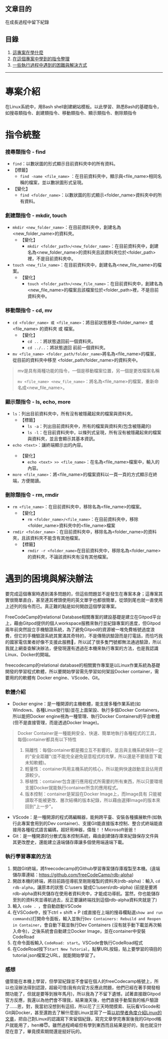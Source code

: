 ##  文章目的

在成長過程中留下紀錄

## 目錄
1. [這專案在學什麼](https://github.com/miamii11036/Building-a-Boilerplate-by-Bash/blob/main/README.md#%E5%B0%88%E6%A1%88%E4%BB%8B%E7%B4%B9)
2. [在這個專案中學到的指令整理](https://github.com/miamii11036/Building-a-Boilerplate-by-Bash/blob/main/README.md#%E6%8C%87%E4%BB%A4%E7%B5%B1%E6%95%B4)
3. [一些執行過程中遇到的困難與解決方式](https://github.com/miamii11036/Building-a-Boilerplate-by-Bash/blob/main/README.md#%E9%81%87%E5%88%B0%E7%9A%84%E5%9B%B0%E5%A2%83%E8%88%87%E8%A7%A3%E6%B1%BA%E8%BE%A6%E6%B3%95)

****
# 專案介紹
在Linux系統中，用Bash shell創建網站模板。以此學習、熟悉Bash的基礎指令，如搜尋類指令、創建類指令、移動類指令、顯示類指令、刪除類指令

# 指令統整
### 搜尋類指令 - find
+ ```find```：以數狀圖的形式顯示目前資料夾中的所有資料。
+ 【標籤】
  + ```find -name <file_name>``` ：在目前資料夾中，顯示與<file_name>相同名稱的檔案，並以數狀圖形式呈現。
+ 【變化】
  + ```find <folder_name>```：以數狀圖的形式顯示<folder_name>資料夾中的所有資料。


### 創建類指令 - mkdir, touch
+ ```mkdir <new_folder_name>```：在目前資料夾中，創建名為<new_folder_name>的資料夾。
  + 【變化】
    + ```mkdir <folder_path>/<new_folder_name>```：在目前資料夾中，創建名為<new_folder_name>的資料夾且該資料夾位於<folder_path>裡，不是目前資料夾中。
+ ```touch <new_file_name>```：在目前資料夾中，創建名為<new_file_name>的檔案。
  + 【變化】
    + ```touch <folder_path>/<new_file_name>```：在目前資料夾中，創建名為<new_file_name>的檔案且該檔案位於<folder_path>裡，不是目前資料夾中。
### 移動類指令 - cd, mv
+ ```cd <folder_name> 或 <file_name>```：將目前狀態移至<folder_name> 或 <file_name> 的資料夾 或 檔案。
  + 【變化】
    + ```cd ..```：將狀態退回前一個資料夾。
    + ```cd ../..```：將狀態退回 前前一個資料夾。
+ ```mv <file_name> <folder_path/folder_name>```將名為<file_name>的檔案，從目前的資料夾中移至 <folder_path/folder_name>的資料夾中。
  
> mv是具有兩種功能的指令，一個是移動檔案位置，另一個是更改檔案名稱
>
> ```mv <file_name> <new_file_name>```：將名為<file_name>的檔案，重新命名成<new_file_name>。


### 顯示類指令 - ls, echo, more
+ ```ls```：列出目前資料夾中，所有沒有被隱藏起來的檔案與資料夾。
  + 【標籤】
     + ```ls -a```：列出目前資料夾中，所有的檔案與資料夾(包含被隱藏的)
     + ```ls -l```：在目前資料夾中，以條列式呈現，所有沒有被隱藏起來的檔案與資料夾，並且會顯示其基本資訊。
+ ```echo <text>```：讓終端顯示出<text>的內容。
  + 【變化】
      + ```echo <text> >> <file_name>```：在名為<file_name>檔案中，輸入<text>的內容。
+ ```more <file_name>```：將<file_name>的檔案資料以一頁一頁的方式顯示在終端，方便閱讀。
### 刪除類指令 - rm, rmdir
+ ```rm <file_name>```：在目前資料夾中，移除名為<file_name>的檔案。
  + 【變化】
    + ```rm <folder_name>/<file_name>```：在目前資料夾中，移除<folder_name>資料夾中的<file_name>檔案
+ ```rmdir <folder_name>```：在目前資料夾中，移除名為<folder_name>的資料夾，且該資料夾不能含有其他檔案。
  + 【標籤】
    + ```rmdir -r <folder_name>```在目前資料夾中，移除名為<folder_name>的資料夾，不論該資料夾有沒有其他檔案。
    
# 遇到的困境與解決辦法
要完成這個專案時遇到滿多問題的，但這些問題並不是發生在專案本身；這專案其實很簡單直白，甚至連其裡頭使用的英文單字也都很簡單，從頭到尾也就一直使用上述列的指令而已。真正難的點是如何開啟這個學習專案。

FreeCodeCamp的relational Database相關專案的建設基礎是建立在Gitpod平台上，藉由Gitpod提供的個人workspace服務來執行並紀錄專案的進度，但Gitpod兩年前突然設立手機驗證系統，為了避免Gitpod的資源被一堆免費帳號過度浪費，但它的手機驗證系統其實滿其奇特的，不是傳簡訊驗證而是打電話，而恰巧我的國家電信業者好像不支援此服務🥲，所以試了很多隻門號都無法通過驗證，所以我就上網查查解決辦法，便發現還有透過在本機來執行專案的方法，也是我認識Linux、Docker的開端。

freecodecamp的relational database的相關實作專案是以Linux作業系統為基礎開發的學習程式軟體，所以要開始學習需先學習如何架設Docker container，需要用的的軟體有 Docker engine、VScode、Git。
### 軟體介紹
+ Docker engine：是一種開源的主機軟體，能支援多種作業系統(如Windows、各種Linux發行版)並在上面架設、執行多個Docker Containers，所以能把Docker engine視為一種管理、執行Docker Containers的平台軟體(但不是直接管理，而是透過Docker Image)。
> Docker Container是一種能夠安全、快速、簡單地執行各種程式的工具，每個container都具有以下特性
> 1. 隔離性：每個container都是獨立互不影響的，並且與主機系統保持一定的"安全距離"(並不能完全避免惡意程式的攻擊，所以還是不要隨意下載未知軟體)。
> 2. 輕量性：container共用主機系統的核心，所以能夠快速啟動並且佔用資源較少。
> 3. 移植性：container包含運行應用程式所需要的所有東西，所以只要環境支援Docker就能執行container所含的應用程式。
> 4. 版本控制：container是架設在Docker Image上，而Image具有 只能被讀取不能被更改、層次結構的版本紀錄，所以藉由選擇Image的版本來回到"上一步"。
+ VScode：是一種開源的程式碼編輯器，能夠跨平臺、安裝各種擴展軟件(如執行此專案會用到的Dev container)、支援Git能直接版本控制、整合式終端能直接用各種程式語言編碼，超好用神器，偉哉！！Microsoft爸爸！
+ Git：是一種開源的分散式版本控制系統，藉由創建儲存庫來紀錄保存文件與其更改歷史，還能建立遠端儲存庫讓多個使用端遠端下載。

### 執行學習專案的方法
1. 開啟Git終端，將freecodecamp的Github學習專案儲存庫複製至本機。(遠端儲存庫連結：https://github.com/freeCodeCamp/rdb-alpha)
2. 開啟本機的終端，將目前路徑導航至剛剛複製的資料夾(rdb-alpha)：輸入 ```cd rdb-alpha```，讓原本的狀態 C:\users 變成C:\users\rdb-alpha) (前提是要將rdb-alpha資料夾儲存在使用者資料夾中，才能成功導航。當然，你也能儲存至別的資料夾並導航過去，反正要讓終端找到這個rdb-alpha資料夾就是了)
3. 輸入 ```code . ```，會自動啟動VSCode
4. 在VSCode中，按下ctrl + shift + P (或直接在上端的搜尋欄點選```show and run commands```)打開命令面板，輸入並執行```Dev Containers: Rebuild and Reopen in Container```，會自動下載並執行Dev Containers (沒有就手動下載並再次輸入命令)，之後系統會自動建立Docker Image，並在container中安裝CodeRoad
5. 在命令面板輸入 ```CodeRoad: start```。VSCode會執行CodeRoad程式
6. 在CodeRoad按下```Start New Tutorial```，點擊URL按鈕，貼上要學習的項目的tutorial.json檔案之URL，就能開始學習了。

### 感想
儘管能在本機上學習，但學習紀錄並不會留在個人的freeCodecamp帳號上，所以也沒辦法得到認證，超級可惜(我有向官方反應此問題，他們已經在著手開發相關功能了，但就是要等到猴年馬月)，所以我為了不留下遺憾，試著直接跟Gitpod官方反應，我還以為他們會不理我，結果幾天後，他們直接手動幫我的帳戶驗證了......恩，對，我當初沒想到有這招，所以花了三天時間摸索、玩玩看VScode和Git與Docker，甚至還跑去了解什麼是Linux並寫了一篇[以初學者角度介紹Linux的文章](https://medium.com/@singlepackage/lv-1-%E6%B7%BA%E8%AB%87-linux%E7%9A%84%E7%A5%9E%E9%80%9A%E5%BB%A3%E5%A4%A7%E8%88%87%E7%9F%AD%E6%9D%BF-4764c041279f)，把自己對Linux的認識寫下來留個紀錄，寫完文章學完專案後我的Gitpod帳戶就能用了，hen棒😇。雖然過程崎嶇但有學到東西而且結果是好的，我也就沒什麼在意了，畢竟摸索期間還是挺好玩的。


